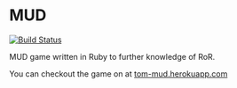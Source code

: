 MUD
===

[![Build Status](https://travis-ci.org/tomkadwill/mud.png?branch=master)](https://travis-ci.org/tomkadwill/mud)

MUD game written in Ruby to further knowledge of RoR.

You can checkout the game on at [tom-mud.herokuapp.com](http://tom-mud.herokuapp.com/)
